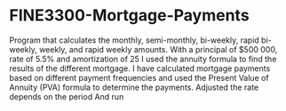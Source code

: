 # FINE3300-Mortgage-Payments
Program that calculates the monthly, semi-monthly, bi-weekly, rapid bi-weekly, weekly, and rapid weekly amounts. With a principal of $500 000, rate of 5.5% and amortization of 25 I used the annuity formula to find the results of the different mortgage.
I have calculated mortgage payments based on different payment frequencies and used the Present Value of Annuity (PVA) formula to determine the payments.
Adjusted the rate depends on the period
And run
